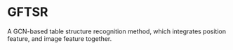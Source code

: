 # GFTSR
A GCN-based table structure recognition method, which integrates position feature, and image feature together.

 
